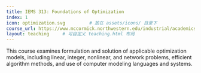 ```yaml
---
title: IEMS 313: Foundations of Optimization
index: 1
icon: optimization.svg         # 放在 assets/icons/ 目录下
course_url: https://www.mccormick.northwestern.edu/industrial/academics/courses/descriptions/313.html
layout: teaching     # 可自定义 teaching.html 布局
---
```


This course examines formulation and solution of applicable optimization models, including linear, integer, nonlinear, and network problems, efficient algorithm methods, and use of computer modeling languages and systems. 
